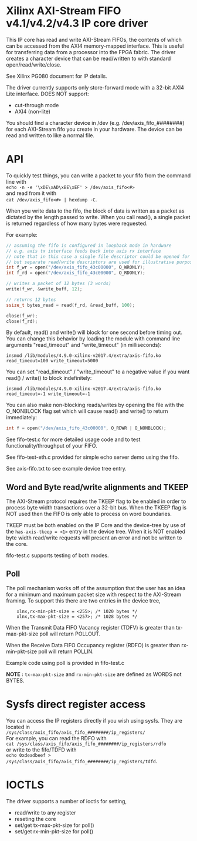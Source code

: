 # Xilinx AXI-Stream FIFO v4.1/v4.2/v4.3 IP core driver

This IP core has read and write AXI-Stream FIFOs, the contents of which can be accessed from the AXI4 memory-mapped interface. This is useful for transferring data from a processor into the FPGA fabric. The driver creates a character device that can be read/written to with standard open/read/write/close.

See Xilinx PG080 document for IP details.

The driver currently supports only store-forward mode with a 32-bit
AXI4 Lite interface. DOES NOT support:
- cut-through mode
- AXI4 (non-lite)

You should find a character device in /dev (e.g. /dev/axis_fifo_########) for each AXI-Stream fifo you create in your hardware. The device can be read and written to like a normal file.

# API

To quickly test things, you can write a packet to your fifo from the command line with  
`echo -n -e '\xDE\xAD\xBE\xEF' > /dev/axis_fifo<#>`  
and read from it with  
`cat /dev/axis_fifo<#> | hexdump -C`.

When you write data to the fifo, the block of data is written as a packet as dictated by the length passed to write. When you call read(), a single packet is returned regardless of how many bytes were requested.

For example:
```c
// assuming the fifo is configured in loopback mode in hardware
// e.g. axis tx interface feeds back into axis rx interface
// note that in this case a single file descriptor could be opened for both read and write,
// but separate read/write descriptors are used for illustrative purposes
int f_wr = open("/dev/axis_fifo_43c00000", O_WRONLY);
int f_rd = open("/dev/axis_fifo_43c00000", O_RDONLY);

// writes a packet of 12 bytes (3 words)
write(f_wr, &write_buff, 12);

// returns 12 bytes
ssize_t bytes_read = read(f_rd, &read_buff, 100);

close(f_wr);
close(f_rd);
```
By default, read() and write() will block for one second before timing out. You can change this behavior by loading the module with command line arguments "read_timeout" and "write_timeout" (in milliseconds):

`insmod /lib/modules/4.9.0-xilinx-v2017.4/extra/axis-fifo.ko read_timeout=100 write_timeout=5000`

You can set "read_timeout" / "write_timeout" to a negative value if you want read() / write() to block indefinitely:

`insmod /lib/modules/4.9.0-xilinx-v2017.4/extra/axis-fifo.ko read_timeout=-1 write_timeout=-1`

You can also make non-blocking reads/writes by opening the file with the O_NONBLOCK flag set which will cause read() and write() to return immediately:

```c
int f = open("/dev/axis_fifo_43c00000", O_RDWR | O_NONBLOCK);
```

See fifo-test.c for more detailed usage code and to test functionality/throughput of your FIFO.

See fifo-test-eth.c provided for simple echo server demo using the fifo.

See axis-fifo.txt to see example device tree entry.

## Word and Byte read/write alignments and TKEEP

The AXI-Stream protocol requires the TKEEP flag to be enabled in order to process byte width transactions over a 32-bit bus. When the TKEEP flag is NOT used then the FIFO is only able to process on word boundaries. 

TKEEP must be both enabled on the IP Core and the device-tree by use of the ``has-axis-tkeep = <1>`` entry in the device tree. When it is NOT enabled byte width read/write requests will present an error and not be written to the core. 

fifo-test.c supports testing of both modes.

## Poll

The poll mechanism works off of the assumption that the user has an idea for a
minimum and maximum packet size with respect to the AXI-Stream framing. To
support this there are two entries in the device tree,

```
	xlnx,rx-min-pkt-size = <255>; /* 1020 bytes */
	xlnx,tx-max-pkt-size = <257>; /* 1028 bytes */
```

When the Transmit Data FIFO Vacancy register (TDFV) is greater than
tx-max-pkt-size poll will return POLLOUT.

When the Receive Data FIFO Occupancy register (RDFO) is greater than
rx-min-pkt-size poll will return POLLIN.

Example code using poll is provided in fifo-test.c

**NOTE :** ``tx-max-pkt-size`` and ``rx-min-pkt-size`` are defined as WORDS not BYTES.

# Sysfs direct register access

You can access the IP registers directly if you wish using sysfs. They are located in  
`/sys/class/axis_fifo/axis_fifo_########/ip_registers/`  
For example, you can read the RDFO with  
`cat /sys/class/axis_fifo/axis_fifo_########/ip_registers/rdfo`  
or write to the fifo/TDFD with  
`echo 0xdeadbeef > /sys/class/axis_fifo/axis_fifo_########/ip_registers/tdfd`.

# IOCTLS

The driver supports a number of ioctls for setting,
- read/write to any register
- reseting the core
- set/get tx-max-pkt-size for poll()
- set/get rx-min-pkt-size for poll()
